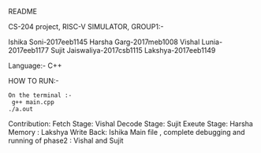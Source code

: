 README

CS-204 project, RISC-V SIMULATOR, GROUP1:-

Ishika Soni-2017eeb1145
Harsha Garg-2017meb1008
Vishal Lunia-2017eeb1177
Sujit Jaiswaliya-2017csb1115
Lakshya-2017eeb1149

Language:- C++

HOW TO RUN:-

    On the terminal :-
     g++ main.cpp
    ./a.out
    
Contribution:
    Fetch Stage: Vishal
    Decode Stage: Sujit
    Exeute Stage: Harsha
    Memory : Lakshya
    Write Back: Ishika
    Main file , complete debugging and running of phase2 : Vishal and Sujit
